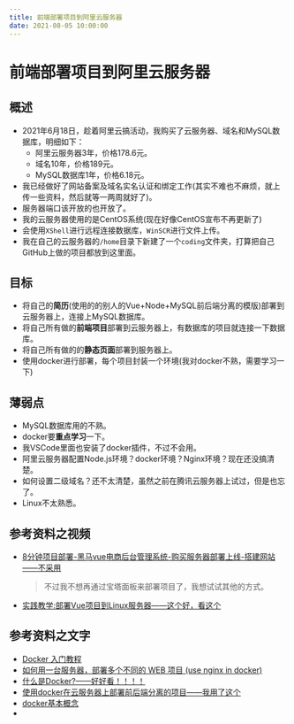 ```yaml
---
title: 前端部署项目到阿里云服务器
date: 2021-08-05 10:00:00
---
```


# 前端部署项目到阿里云服务器

## 概述

- 2021年6月18日，趁着阿里云搞活动，我购买了云服务器、域名和MySQL数据库，明细如下：
  - 阿里云服务器3年，价格178.6元。
  - 域名10年，价格189元。
  - MySQL数据库1年，价格6.18元。
- 我已经做好了网站备案及域名实名认证和绑定工作(其实不难也不麻烦，就上传一些资料，然后就等一两周就好了)。
- 服务器端口该开放的也开放了。
- 我的云服务器使用的是CentOS系统(现在好像CentOS宣布不再更新了)
- 会使用`XShell`进行远程连接数据库，`WinSCR`进行文件上传。
- 我在自己的云服务器的`/home`目录下新建了一个`coding`文件夹，打算把自己GitHub上做的项目都放到这里面。

## 目标

- 将自己的**简历**(使用的的别人的Vue+Node+MySQL前后端分离的模版)部署到云服务器上，连接上MySQL数据库。
- 将自己所有做的**前端项目**部署到云服务器上，有数据库的项目就连接一下数据库。
- 将自己所有做的的**静态页面**部署到服务器上。
- 使用docker进行部署，每个项目封装一个环境(我对docker不熟，需要学习一下)

## 薄弱点

- MySQL数据库用的不熟。
- docker要**重点学习**一下。
- 我VSCode里面也安装了docker插件，不过不会用。
- 阿里云服务器配置Node.js环境？docker环境？Nginx环境？现在还没搞清楚。
- 如何设置二级域名？还不太清楚，虽然之前在腾讯云服务器上试过，但是也忘了。
- Linux不太熟悉。

## 参考资料之视频

- [8分钟项目部署-黑马vue电商后台管理系统-购买服务器部署上线-搭建网站——不采用](https://www.bilibili.com/video/BV1aV411n7SH)

  > 不过我不想再通过宝塔面板来部署项目了，我想试试其他的方式。

* [实践教学:部署Vue项目到Linux服务器——这个好，看这个](https://www.bilibili.com/video/BV1YE411E7Xr)

## 参考资料之文字

* [Docker 入门教程](https://www.ruanyifeng.com/blog/2018/02/docker-tutorial.html)
* [如何用一台服务器，部署多个不同的 WEB 项目 (use nginx in docker)](https://zhuanlan.zhihu.com/p/69555541)
* [什么是Docker?——好好看！！！！](https://www.docker.org.cn/book/docker/what-is-docker-16.html)
* [使用docker在云服务器上部署前后端分离的项目——我用了这个](https://zhuanlan.zhihu.com/p/174696674)
* [docker基本概念](https://www.jianshu.com/p/35472a135268)
* 